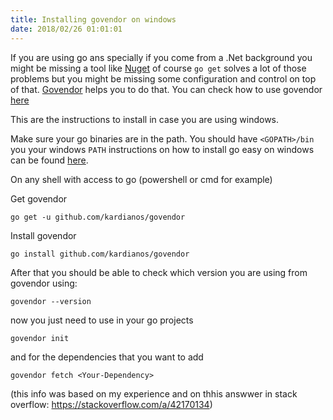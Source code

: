 ```yaml
---
title: Installing govendor on windows
date: 2018/02/26 01:01:01
---
```


If you are using go ans specially if you come from a .Net background you might be missing a tool like [Nuget](https://www.nuget.org/) of course `go get` solves a lot of those problems but you might be missing some configuration and control on top of that. [Govendor](https://github.com/kardianos/govendor) helps you to do that. You can check how to use govendor [here](https://zerokspot.com/weblog/2017/04/23/getting-started-with-govendor/)

This are the instructions to install in case you are using windows.

<!-- more -->

Make sure your go binaries are in the path.
You should have `<GOPATH>/bin` you your windows `PATH` instructions on how to install go easy on windows can be found [here](http://www.wadewegner.com/2014/12/easy-go-programming-setup-for-windows/).

On any shell with access to go (powershell or cmd for example)

Get govendor
```shell
go get -u github.com/kardianos/govendor
```

Install govendor
```shell
go install github.com/kardianos/govendor
```

After that you should be able to check which version you are using from govendor using:
```
govendor --version
```

now you just need to use in your go projects
```
govendor init
```

and for the dependencies that you want to add
```shell
govendor fetch <Your-Dependency>
```

(this info was based on my experience and on thhis answwer in stack overflow: https://stackoverflow.com/a/42170134)